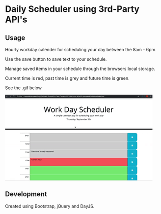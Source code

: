 # Daily Scheduler using 3rd-Party API's

## Usage

Hourly workday calender for scheduling your day between the 8am - 6pm.

Use the save button to save text to your schedule.

Manage saved items in your schedule through the browsers local storage.

Current time is red, past time is grey and future time is green.

See the .gif below


![Alt text](daily-schedule-planner-apis/Assets/asset-dailyscheduler-function.gif)

## Development

Created using Bootstrap, jQuery and DayJS.